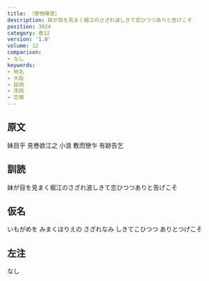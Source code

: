 ```yaml
---
title: （寄物陳思）
description: 妹が目を見まく堀江のさざれ波しきて恋ひつつありと告げこそ
position: 3024
category: 巻12
version: '1.0'
volume: 12
comparison:
- なし
keywords:
- 地名
- 大阪
- 掛詞
- 序詞
- 恋情
---
```


## 原文

妹目乎 見巻欲江之 小浪 敷而戀乍 有跡告乞

## 訓読

妹が目を見まく堀江のさざれ波しきて恋ひつつありと告げこそ

## 仮名

いもがめを みまくほりえの さざれなみ しきてこひつつ ありとつげこそ

## 左注

なし

